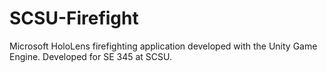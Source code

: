 # SCSU-Firefight

Microsoft HoloLens firefighting application developed with the Unity Game Engine. Developed for SE 345 at SCSU.
